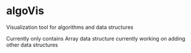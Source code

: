 # algoVis
Visualization tool for algorithms and data structures

Currently only contains Array data structure
currently working on adding other data structures

